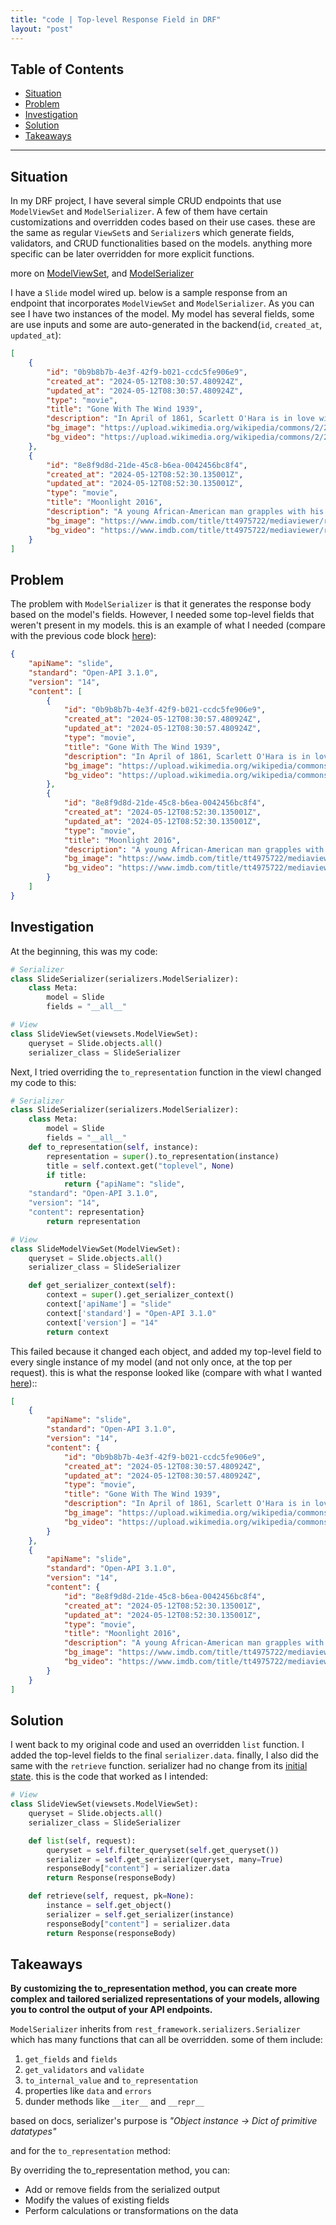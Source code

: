 ```yaml
---
title: "code | Top-level Response Field in DRF"
layout: "post"
---
```


## Table of Contents
- [Situation](#situation)
- [Problem](#problem)
- [Investigation](#investigation)
- [Solution](#solution)
- [Takeaways](#takeaways)

---

## Situation
In my DRF project, I have several simple CRUD endpoints that use `ModelViewSet` and `ModelSerializer`. A few of them have certain customizations and overridden codes based on their use cases. these are the same as regular `ViewSet`s and `Serializer`s which generate fields, validators, and CRUD functionalities based on the models. anything more specific can be later overridden for more explicit functions.

more on [ModelViewSet](https://www.django-rest-framework.org/api-guide/viewsets/#modelviewset), and [ModelSerializer](https://www.django-rest-framework.org/api-guide/serializers/#modelserializer)

I have a `Slide` model wired up. below is a sample response from an endpoint that incorporates `ModelViewSet` and `ModelSerializer`. As you can see I have two instances of the model. My model has several fields, some are use inputs and some are auto-generated in the backend(`id`, `created_at`, `updated_at`):

<p id="prev-response"></p>

```json
[
	{
		"id": "0b9b8b7b-4e3f-42f9-b021-ccdc5fe906e9",
		"created_at": "2024-05-12T08:30:57.480924Z",
		"updated_at": "2024-05-12T08:30:57.480924Z",
		"type": "movie",
		"title": "Gone With The Wind 1939",
		"description": "In April of 1861, Scarlett O'Hara is in love with Ashley and learns about his engagement. Despite warnings from her family, Scarlett intends to throw herself at Ashley at the event at Twelve Oaks.",
		"bg_image": "https://upload.wikimedia.org/wikipedia/commons/2/27/Poster_-_Gone_With_the_Wind_01.jpg",
		"bg_video": "https://upload.wikimedia.org/wikipedia/commons/2/27/Poster_-_Gone_With_the_Wind_01.mp4"
	},
	{
		"id": "8e8f9d8d-21de-45c8-b6ea-0042456bc8f4",
		"created_at": "2024-05-12T08:52:30.135001Z",
		"updated_at": "2024-05-12T08:52:30.135001Z",
		"type": "movie",
		"title": "Moonlight 2016",
		"description": "A young African-American man grapples with his identity and sexuality while experiencing the everyday struggles of childhood, adolescence, and burgeoning adulthood.",
		"bg_image": "https://www.imdb.com/title/tt4975722/mediaviewer/rm1452607488/?ref_=tt_ov_i.jpg",
		"bg_video": "https://www.imdb.com/title/tt4975722/mediaviewer/rm1452607488/?ref_=tt_ov_i.mp4"
	}
]
```

## Problem
The problem with `ModelSerializer` is that it generates the response body based on the model's fields. However, I needed some top-level fields that weren't present in my models. this is an example of what I needed (compare with the previous code block [here](#prev-response)):

<p id="desired-response"></p>

```json
{
	"apiName": "slide",
	"standard": "Open-API 3.1.0",
	"version": "14",
	"content": [
		{
			"id": "0b9b8b7b-4e3f-42f9-b021-ccdc5fe906e9",
			"created_at": "2024-05-12T08:30:57.480924Z",
			"updated_at": "2024-05-12T08:30:57.480924Z",
			"type": "movie",
			"title": "Gone With The Wind 1939",
			"description": "In April of 1861, Scarlett O'Hara is in love with Ashley and learns about his engagement. Despite warnings from her family, Scarlett intends to throw herself at Ashley at the event at Twelve Oaks.",
			"bg_image": "https://upload.wikimedia.org/wikipedia/commons/2/27/Poster_-_Gone_With_the_Wind_01.jpg",
			"bg_video": "https://upload.wikimedia.org/wikipedia/commons/2/27/Poster_-_Gone_With_the_Wind_01.mp4"
		},
		{
			"id": "8e8f9d8d-21de-45c8-b6ea-0042456bc8f4",
			"created_at": "2024-05-12T08:52:30.135001Z",
			"updated_at": "2024-05-12T08:52:30.135001Z",
			"type": "movie",
			"title": "Moonlight 2016",
			"description": "A young African-American man grapples with his identity and sexuality while experiencing the everyday struggles of childhood, adolescence, and burgeoning adulthood.",
			"bg_image": "https://www.imdb.com/title/tt4975722/mediaviewer/rm1452607488/?ref_=tt_ov_i.jpg",
			"bg_video": "https://www.imdb.com/title/tt4975722/mediaviewer/rm1452607488/?ref_=tt_ov_i.mp4"
		}
	]
}
```

## Investigation
At the beginning, this was my code:

<p id="initial-code"></p>

```python
# Serializer
class SlideSerializer(serializers.ModelSerializer):
    class Meta:
        model = Slide
        fields = "__all__"

# View
class SlideViewSet(viewsets.ModelViewSet):
    queryset = Slide.objects.all()
    serializer_class = SlideSerializer
```

Next, I tried overriding the `to_representation` function in the viewI changed my code to this:

```python
# Serializer
class SlideSerializer(serializers.ModelSerializer):
    class Meta:
        model = Slide
        fields = "__all__"
    def to_representation(self, instance):
        representation = super().to_representation(instance)
        title = self.context.get("toplevel", None)
        if title:
            return {"apiName": "slide",
	"standard": "Open-API 3.1.0",
	"version": "14",
	"content": representation}
        return representation

# View
class SlideModelViewSet(ModelViewSet):
    queryset = Slide.objects.all()
    serializer_class = SlideSerializer

    def get_serializer_context(self):
        context = super().get_serializer_context()
        context['apiName'] = "slide"
        context['standard'] = "Open-API 3.1.0"
        context['version'] = "14"
        return context
```

This failed because it changed each object, and added my top-level field to every single instance of my model (and not only once, at the top per request). this is what the response looked like (compare with what I wanted [here](#desired-response))::

```json
[
	{
		"apiName": "slide",
		"standard": "Open-API 3.1.0",
		"version": "14",
		"content": {
			"id": "0b9b8b7b-4e3f-42f9-b021-ccdc5fe906e9",
			"created_at": "2024-05-12T08:30:57.480924Z",
			"updated_at": "2024-05-12T08:30:57.480924Z",
			"type": "movie",
			"title": "Gone With The Wind 1939",
			"description": "In April of 1861, Scarlett O'Hara is in love with Ashley and learns about his engagement. Despite warnings from her family, Scarlett intends to throw herself at Ashley at the event at Twelve Oaks.",
			"bg_image": "https://upload.wikimedia.org/wikipedia/commons/2/27/Poster_-_Gone_With_the_Wind_01.jpg",
			"bg_video": "https://upload.wikimedia.org/wikipedia/commons/2/27/Poster_-_Gone_With_the_Wind_01.mp4"
		}
	},
	{
		"apiName": "slide",
		"standard": "Open-API 3.1.0",
		"version": "14",
		"content": {
			"id": "8e8f9d8d-21de-45c8-b6ea-0042456bc8f4",
			"created_at": "2024-05-12T08:52:30.135001Z",
			"updated_at": "2024-05-12T08:52:30.135001Z",
			"type": "movie",
			"title": "Moonlight 2016",
			"description": "A young African-American man grapples with his identity and sexuality while experiencing the everyday struggles of childhood, adolescence, and burgeoning adulthood.",
			"bg_image": "https://www.imdb.com/title/tt4975722/mediaviewer/rm1452607488/?ref_=tt_ov_i.jpg",
			"bg_video": "https://www.imdb.com/title/tt4975722/mediaviewer/rm1452607488/?ref_=tt_ov_i.mp4"
		}
	}
]
```

## Solution
I went back to my original code and used an overridden `list` function. I added the top-level fields to the final `serializer.data`. finally, I also did the same with the `retrieve` function. serializer had no change from its [initial state](#initial-code). this is the code that worked as I intended:

```python
# View
class SlideViewSet(viewsets.ModelViewSet):
    queryset = Slide.objects.all()
    serializer_class = SlideSerializer

    def list(self, request):
        queryset = self.filter_queryset(self.get_queryset())
        serializer = self.get_serializer(queryset, many=True)
        responseBody["content"] = serializer.data
        return Response(responseBody)

    def retrieve(self, request, pk=None):
        instance = self.get_object()
        serializer = self.get_serializer(instance)
        responseBody["content"] = serializer.data
        return Response(responseBody)
```

## Takeaways
**By customizing the to_representation method, you can create more complex and tailored serialized representations of your models, allowing you to control the output of your API endpoints.**

`ModelSerializer` inherits from `rest_framework.serializers.Serializer` which has many functions that can all be overridden. some of them include:
1. `get_fields` and `fields`
2. `get_validators` and `validate`
3. `to_internal_value` and `to_representation`
4. properties like `data` and `errors`
5. dunder methods like `__iter__` and `__repr__`

based on docs, serializer's purpose is _"Object instance -> Dict of primitive datatypes"_

and for the `to_representation` method:

By overriding the to_representation method, you can:
- Add or remove fields from the serialized output
- Modify the values of existing fields
- Perform calculations or transformations on the data
